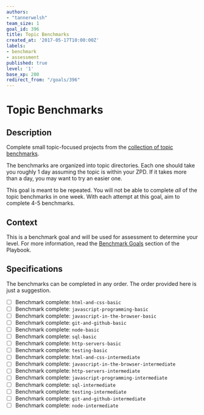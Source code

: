 ```yaml
---
authors:
- "tannerwelsh"
team_size: 1
goal_id: 396
title: Topic Benchmarks
created_at: '2017-05-17T10:00:00Z'
labels:
- benchmark
- assessment
published: true
level: '1'
base_xp: 200
redirect_from: "/goals/396"
---
```


# Topic Benchmarks

## Description

Complete small topic-focused projects from the [collection of topic benchmarks][topic-benchmarks-repo].

The benchmarks are organized into topic directories. Each one should take you roughly 1 day assuming the topic is within your ZPD. If it takes more than a day, you may want to try an easier one.

This goal is meant to be repeated. You will not be able to complete _all_ of the topic benchmarks in one week. With each attempt at this goal, aim to complete 4-5 benchmarks.

## Context

This is a benchmark goal and will be used for assessment to determine your level. For more information, read the [Benchmark Goals](https://playbook.learnersguild.org/Learning_Guide/Goals/Benchmark_Goals.html) section of the Playbook.

## Specifications

The benchmarks can be completed in any order. The order provided here is just a suggestion.

- [ ] Benchmark complete: `html-and-css-basic`
- [ ] Benchmark complete: `javascript-programming-basic`
- [ ] Benchmark complete: `javascript-in-the-browser-basic`
- [ ] Benchmark complete: `git-and-github-basic`
- [ ] Benchmark complete: `node-basic`
- [ ] Benchmark complete: `sql-basic`
- [ ] Benchmark complete: `http-servers-basic`
- [ ] Benchmark complete: `testing-basic`
- [ ] Benchmark complete: `html-and-css-intermediate`
- [ ] Benchmark complete: `javascript-in-the-browser-intermediate`
- [ ] Benchmark complete: `http-servers-intermediate`
- [ ] Benchmark complete: `javascript-programming-intermediate`
- [ ] Benchmark complete: `sql-intermediate`
- [ ] Benchmark complete: `testing-intermediate`
- [ ] Benchmark complete: `git-and-github-intermediate`
- [ ] Benchmark complete: `node-intermediate`

[topic-benchmarks-repo]: https://github.com/GuildCrafts/topic-benchmarks
